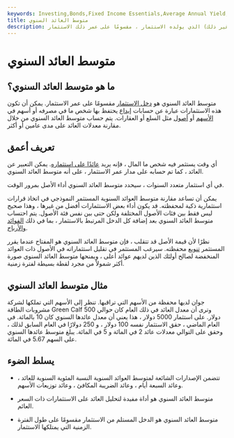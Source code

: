 ```yaml
---
keywords: Investing,Bonds,Fixed Income Essentials,Average Annual Yield,Budgeting,Rate of Return,Savings,Wealth,Fixed Income
title: متوسط العائد السنوي
description: متوسط العائد السنوي هو مجموع كل الدخل (الفوائد ، أرباح الأسهم ، أو غير ذلك) الذي يولده الاستثمار ، مقسومًا على عمر ذلك الاستثمار.
---
```


# متوسط العائد السنوي
## ما هو متوسط العائد السنوي؟

متوسط العائد السنوي هو [دخل الاستثمار](/investmentincome) مقسومًا على عمر الاستثمار. يمكن أن تكون هذه الاستثمارات عبارة عن حسابات [إيداع](/deposit) يحتفظ بها شخص ما في مصرفه أو أسهم في [الأسهم](/commonstock) أو [أصول](/assets) مثل السلع أو العقارات. يتم حساب متوسط العائد السنوي من خلال مقارنة معدلات العائد على مدى عامين أو أكثر.

## تعريف أعمق

أي وقت يستثمر فيه شخص ما المال ، فإنه يريد [عائدًا على استثماره](/returnoninvestment). يمكن التعبير عن العائد ، كما تم حسابه على مدار عمر الاستثمار ، على أنه متوسط العائد السنوي.

في أي استثمار متعدد السنوات ، سيحدد متوسط العائد السنوي أداء الأصل بمرور الوقت.

يمكن أن تساعد مقارنة متوسط العوائد السنوية المستثمر النموذجي في اتخاذ قرارات استثمارية ذكية لمحفظته. قد يكون أداء بعض الاستثمارات أفضل من غيرها ، وهذا صحيح ليس فقط بين فئات الأصول المختلفة ولكن حتى بين نفس فئة الأصول. يتم احتساب متوسط العائد السنوي بعد إضافة كل الدخل المرتبط بالاستثمار ، بما في ذلك [الفوائد](/interest) [والأرباح](/dividend).

نظرًا لأن قيمة الأصل قد تتقلب ، فإن متوسط العائد السنوي هو المفتاح عندما يقرر المستثمر [تنويع](/diversification) محفظته. سيرغب المستثمر في تقليل استثماراته في الأصول ذات العوائد المنخفضة لصالح أولئك الذين لديهم عوائد أعلى ، ويمنحها متوسط العائد السنوي صورة أكثر شمولاً من مجرد لقطة بسيطة لفترة زمنية.

## مثال متوسط العائد السنوي

جوان لديها محفظة من الأسهم التي تراقبها. تنظر إلى الأسهم التي تملكها لشركة مشروبات الطاقة Green Calf وترى أن معدل العائد في ذلك العام كان حوالي 500 دولار. على استثمار 5000 دولار ، هذا يعني أن معدل عائدها السنوي كان 10 بالمائة. في العام الماضي ، حقق الاستثمار نفسه 100 دولار ، و 250 دولارًا في العام السابق لذلك ، وحقق على التوالي معدلات عائد 2 في المائة و 5 في المائة. يبلغ متوسط عائدها السنوي على السهم 5.67 في المائة.

## يسلط الضوء

- تتضمن الإصدارات الشائعة لمتوسط العوائد السنوية النسبة المئوية السنوية للعائد ، وعائد السبعة أيام ، وعائد الضريبة المكافئ ، وعائد توزيعات الأسهم.

- متوسط العائد السنوي هو أداة مفيدة لتحليل العائد على الاستثمارات ذات السعر العائم.

- متوسط العائد السنوي هو الدخل المستلم من الاستثمار مقسومًا على طول الفترة الزمنية التي يمتلكها الاستثمار.

